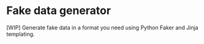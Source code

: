 # Fake data generator

[WIP] Generate fake data in a format you need using Python Faker and Jinja templating.